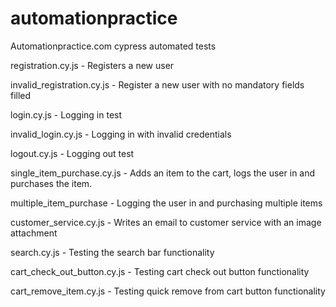# automationpractice

Automationpractice.com cypress automated tests

registration.cy.js - Registers a new user

invalid_registration.cy.js - Register a new user with no mandatory fields filled

login.cy.js - Logging in test

invalid_login.cy.js - Logging in with invalid credentials

logout.cy.js - Logging out test

single_item_purchase.cy.js - Adds an item to the cart, logs the user in and purchases the item.

multiple_item_purchase - Logging the user in and purchasing multiple items

customer_service.cy.js - Writes an email to customer service with an image attachment

search.cy.js - Testing the search bar functionality

cart_check_out_button.cy.js - Testing cart check out button functionality

cart_remove_item.cy.js - Testing quick remove from cart button functionality
